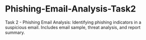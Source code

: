 # Phishing-Email-Analysis-Task2
Task 2 - Phishing Email Analysis: Identifying phishing indicators in a suspicious email. Includes email sample, threat analysis, and report summary.
